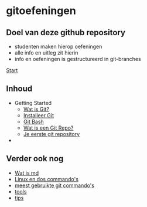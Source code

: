 # gitoefeningen

## Doel van deze github repository

* studenten maken hierop oefeningen
* alle info en uitleg zit hierin
* info en oefeningen is gestructureerd in git-branches


[Start](getting_started/01_wat_is_git.md)

## Inhoud

* Getting Started
    * [Wat is Git?](getting_started/01_wat_is_git.md)
    * [Installeer Git](getting_started/02_installeer_git.md)
    * [Git Bash](getting_started/03_git_bash.md)
    * [Wat is een Git Repo?](getting_started/04_wat_is_een_git_repo.md)
    * [Je eerste git repository](getting_started/05_git_init.md)
*

## Verder ook nog

* [Wat is md](allerlei/wat_is_md.md)
* [Linux en dos commando's](allerlei/linux_en_dos_commandos.md)
* [meest gebruikte git commando's](allerlei/git_commandos.md)
* [tools](allerlei/tools.md)
* [tips](allerlei/tips.md)